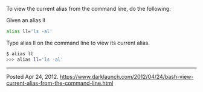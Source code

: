 To view the current alias from the command line, do the following:

Given an alias ll

```bash
alias ll='ls -al'
```

Type alias ll on the command line to view its current alias.

```bash
$ alias ll
>>> alias ll='ls -al'
```

---


Posted Apr 24, 2012.
https://www.darklaunch.com/2012/04/24/bash-view-current-alias-from-the-command-line.html